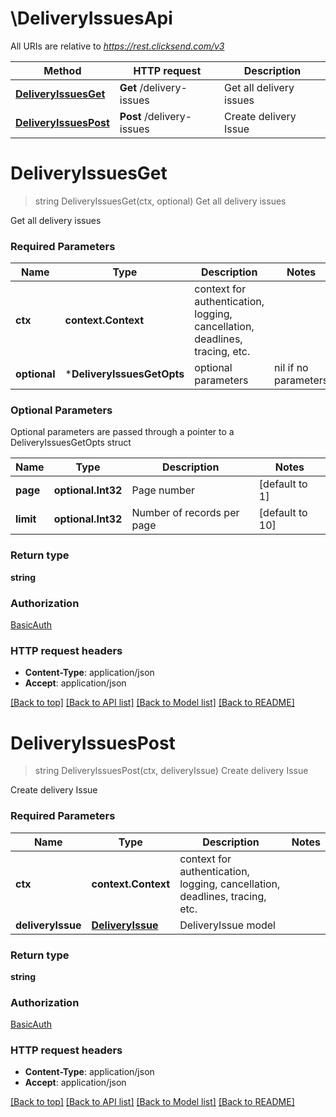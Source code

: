 # \DeliveryIssuesApi

All URIs are relative to *https://rest.clicksend.com/v3*

Method | HTTP request | Description
------------- | ------------- | -------------
[**DeliveryIssuesGet**](DeliveryIssuesApi.md#DeliveryIssuesGet) | **Get** /delivery-issues | Get all delivery issues
[**DeliveryIssuesPost**](DeliveryIssuesApi.md#DeliveryIssuesPost) | **Post** /delivery-issues | Create delivery Issue


# **DeliveryIssuesGet**
> string DeliveryIssuesGet(ctx, optional)
Get all delivery issues

Get all delivery issues

### Required Parameters

Name | Type | Description  | Notes
------------- | ------------- | ------------- | -------------
 **ctx** | **context.Context** | context for authentication, logging, cancellation, deadlines, tracing, etc.
 **optional** | ***DeliveryIssuesGetOpts** | optional parameters | nil if no parameters

### Optional Parameters
Optional parameters are passed through a pointer to a DeliveryIssuesGetOpts struct

Name | Type | Description  | Notes
------------- | ------------- | ------------- | -------------
 **page** | **optional.Int32**| Page number | [default to 1]
 **limit** | **optional.Int32**| Number of records per page | [default to 10]

### Return type

**string**

### Authorization

[BasicAuth](../README.md#BasicAuth)

### HTTP request headers

 - **Content-Type**: application/json
 - **Accept**: application/json

[[Back to top]](#) [[Back to API list]](../README.md#documentation-for-api-endpoints) [[Back to Model list]](../README.md#documentation-for-models) [[Back to README]](../README.md)

# **DeliveryIssuesPost**
> string DeliveryIssuesPost(ctx, deliveryIssue)
Create delivery Issue

Create delivery Issue

### Required Parameters

Name | Type | Description  | Notes
------------- | ------------- | ------------- | -------------
 **ctx** | **context.Context** | context for authentication, logging, cancellation, deadlines, tracing, etc.
  **deliveryIssue** | [**DeliveryIssue**](DeliveryIssue.md)| DeliveryIssue model | 

### Return type

**string**

### Authorization

[BasicAuth](../README.md#BasicAuth)

### HTTP request headers

 - **Content-Type**: application/json
 - **Accept**: application/json

[[Back to top]](#) [[Back to API list]](../README.md#documentation-for-api-endpoints) [[Back to Model list]](../README.md#documentation-for-models) [[Back to README]](../README.md)

